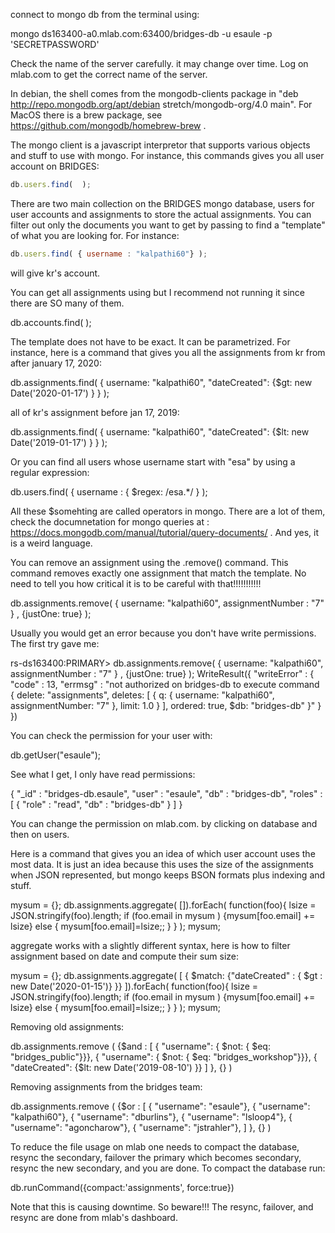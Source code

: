 
connect to mongo db from the terminal using:

mongo ds163400-a0.mlab.com:63400/bridges-db -u esaule -p 'SECRETPASSWORD'

Check the name of the server carefully. it may change over time. Log on mlab.com to get the correct name of the server.

In debian, the shell comes from the mongodb-clients package in "deb http://repo.mongodb.org/apt/debian stretch/mongodb-org/4.0 main". For MacOS there is a brew package, see https://github.com/mongodb/homebrew-brew .

The mongo client is a javascript interpretor that supports various objects and stuff to use with mongo. For instance, this commands gives you all user account on BRIDGES:

```javascript
db.users.find(  );
```

There are two main collection on the BRIDGES mongo database, users for user accounts and assignments to store the actual assignments. You can filter out only the documents you want to get by passing to find a "template" of what you are looking for. For instance:

```javascript
db.users.find( { username : "kalpathi60"} );
```

will give kr's account.

You can get all assignments using but I recommend not running it since there are SO many of them.

db.accounts.find( );

The template does not have to be exact. It can be parametrized. For instance, here is a command that gives you all the assignments from kr from after january 17, 2020:

db.assignments.find( { username: "kalpathi60", "dateCreated": {$gt: new Date('2020-01-17') } }  );

all of kr's assignment before jan 17, 2019:

db.assignments.find( { username: "kalpathi60", "dateCreated": {$lt: new Date('2019-01-17') } }  );

Or you can find all users whose username start with "esa" by using a regular expression:

db.users.find( { username : { $regex: /esa.*/ } );

All these $somehting are called operators in mongo. There are a lot of them, check the documnetation for mongo queries at : https://docs.mongodb.com/manual/tutorial/query-documents/ . And yes, it is a weird language.

You can remove an assignment using the .remove() command. This command removes exactly one assignment that match the template. No need to tell you how critical it is to be careful with that!!!!!!!!!!!

db.assignments.remove( { username: "kalpathi60", assignmentNumber : "7" } , {justOne: true} );

Usually you would get an error because you don't have write permissions. The first try gave me:

rs-ds163400:PRIMARY> db.assignments.remove( { username: "kalpathi60", assignmentNumber : "7" } , {justOne: true} );
WriteResult({
        "writeError" : {
                "code" : 13,
                "errmsg" : "not authorized on bridges-db to execute command { delete: \"assignments\", deletes: [ { q: { username: \"kalpathi60\", assignmentNumber: \"7\" }, limit: 1.0 } ], ordered: true, $db: \"bridges-db\" }"
        }
})

You can check the permission for your user with:

db.getUser("esaule");

See what I get, I only have read permissions:

{
        "_id" : "bridges-db.esaule",
        "user" : "esaule",
        "db" : "bridges-db",
        "roles" : [
                {
                        "role" : "read",
                        "db" : "bridges-db"
                }
        ]
}

You can change the permission on mlab.com. by clicking on database and then on users.

Here is a command that gives you an idea of which user account uses the most data. It is just an idea because this uses the size of the assignments when JSON represented, but mongo keeps BSON formats plus indexing and stuff.

mysum = {}; db.assignments.aggregate( []).forEach( function(foo){ lsize = JSON.stringify(foo).length; if (foo.email in mysum  ) {mysum[foo.email] += lsize} else { mysum[foo.email]=lsize;; } }  ); mysum;

aggregate works with a slightly different syntax, here is how to filter assignment based on date and compute their sum size:

mysum = {}; db.assignments.aggregate( [ { $match: {"dateCreated" :  { $gt : new Date('2020-01-15')}  }} ]).forEach( function(foo){ lsize = JSON.stringify(foo).length; if (foo.email in mysum  ) {mysum[foo.email] += lsize} else { mysum[foo.email]=lsize;; } }  ); mysum;


Removing old assignments:

db.assignments.remove (
    {$and : [
	{ "username": { $not: { $eq: "bridges_public"}}},
	{ "username": { $not: { $eq: "bridges_workshop"}}},
	{ "dateCreated": {$lt: new Date('2019-08-10') }}
    ]
    },
    {}
)

Removing assignments from the bridges team:

db.assignments.remove (
    {$or : [
	{ "username": "esaule"},
	{ "username": "kalpathi60"},
	{ "username": "dburlins"},
	{ "username": "lsloop4"},
	{ "username": "agoncharow"},
	{ "username": "jstrahler"},
      ]
    },
    {}
)

To reduce the file usage on mlab one needs to compact the database, resync the secondary, failover the primary which becomes secondary, resync the new secondary, and you are done. To compact the database run:

db.runCommand({compact:'assignments', force:true})

Note that this is causing downtime. So beware!!! The resync, failover, and resync are done from mlab's dashboard.


